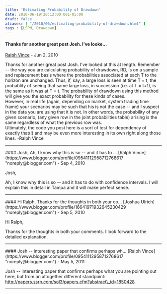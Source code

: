 ```yaml
---
title: 'Estimating Probability of Drawdown'
date: 2010-06-19T20:13:00.001-05:00
draft: false
aliases: [ "/2010/06/estimating-probability-of-drawdown.html" ]
tags : [LSPM, Drawdown]
---
```


#### Thanks for another great post Josh. I've looke...
[Ralph Vince](https://www.blogger.com/profile/09541112958712768617 "noreply@blogger.com") - <time datetime="2010-06-22T08:55:29.110-05:00">Jun 2, 2010</time>

Thanks for another great post Josh. I've looked at this at length. Remember -- the way you are calculating probability of drawdown, RD, is on a sample and replacement basis where the probabilities associated at each T to the horizon are unchanged. Thus, if, say, a large loss is seen at time T = t, the probablity of seeing that same large loss, in succession (i.e. at T = t+1), is the same as it was at T = t. The probability of drawdown using this method will give you the exact probability for these kinds of cases.  
However, in real life (again, depending on market, system trading time frame) your scenarios may be such that his is not the case -- and I suspect in the data you are using that it is not. In other words, the probability of any given scenario, (any given row in the joint probabilities table) arising is the same regardless of what the previous row was.  
Ultimately, the code you post here is a sort of test for dependency of exactly that(!) and may be even more interesting in its own right along those lines. -Ralph Vince
<hr />
#### Josh, Ah, I know why this is so -- and it has to ...
[Ralph Vince](https://www.blogger.com/profile/09541112958712768617 "noreply@blogger.com") - <time datetime="2010-09-02T07:21:05.246-05:00">Sep 4, 2010</time>

Josh,  
  
Ah, I know why this is so -- and it has to do with confidence intervals. I will explain this in detail in Tampa and it will make perfect sense.
<hr />
#### Hi Ralph, Thanks for the thoughts in both your co...
[Joshua Ulrich](https://www.blogger.com/profile/16641971932645230429 "noreply@blogger.com") - <time datetime="2010-09-02T21:10:11.221-05:00">Sep 5, 2010</time>

Hi Ralph,  
  
Thanks for the thoughts in both your comments. I look forward to the detailed explanation.
<hr />
#### Josh -- interesting paper that confirms perhaps wh...
[Ralph Vince](https://www.blogger.com/profile/09541112958712768617 "noreply@blogger.com") - <time datetime="2011-05-27T09:31:19.684-05:00">May 5, 2011</time>

Josh -- interesting paper that confirms perhaps what you are pointing out here, but from an altogether different standpoint: http://papers.ssrn.com/sol3/papers.cfm?abstract\_id=1850428
<hr />
